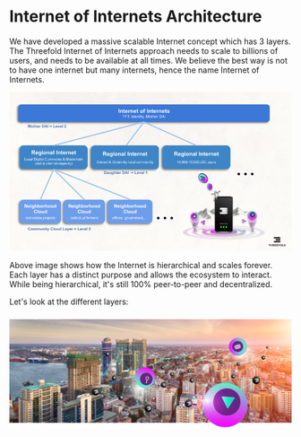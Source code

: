 # Internet of Internets Architecture

We have developed a massive scalable Internet concept which has 3 layers. The Threefold Internet of Internets approach needs to scale to billions of users, and needs to be available at all times. We believe the best way is not to have one internet but many internets, hence the name Internet of Internets.


![alt_text](img/internet_of_internets.png "image_tooltip")


Above image shows how the Internet is hierarchical and scales forever. Each layer has a distinct purpose and allows the ecosystem to interact. While being hierarchical, it's still 100% peer-to-peer and decentralized.

Let's look at the different layers:


### 
![alt_text](img/decentralized_city.png "image_tooltip")